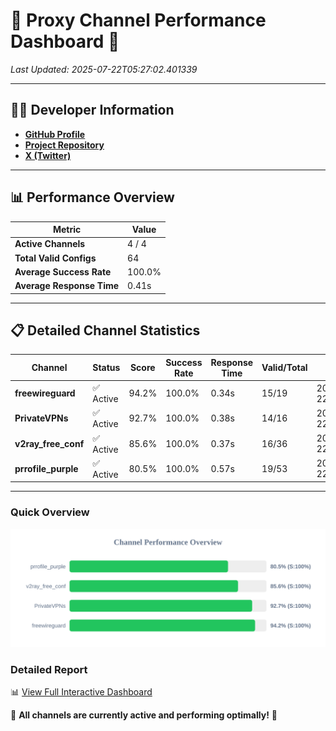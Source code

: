 # 🌟 Proxy Channel Performance Dashboard 🌟

_Last Updated: 2025-07-22T05:27:02.401339_

---

## 👩‍💻 Developer Information

- **[GitHub Profile](https://github.com/4n0nymou3)**  
- **[Project Repository](https://github.com/4n0nymou3/multi-proxy-config-fetcher)**  
- **[X (Twitter)](https://x.com/4n0nymou3)**  

---

## 📊 Performance Overview

| Metric                | Value       |
|-----------------------|-------------|
| **Active Channels**   | 4 / 4       |
| **Total Valid Configs** | 64          |
| **Average Success Rate** | 100.0%      |
| **Average Response Time** | 0.41s       |

---

## 📋 Detailed Channel Statistics

| Channel          | Status     | Score  | Success Rate | Response Time | Valid/Total | Last Success               |
|------------------|------------|--------|--------------|---------------|-------------|----------------------------|
| **freewireguard**  | ✅ Active  | 94.2%  | 100.0% | 0.34s         | 15/19       | 2025-07-22T05:27:02.399456 |
| **PrivateVPNs**  | ✅ Active  | 92.7%  | 100.0% | 0.38s         | 14/16       | 2025-07-22T05:27:02.026397 |
| **v2ray_free_conf**  | ✅ Active  | 85.6%  | 100.0% | 0.37s         | 16/36       | 2025-07-22T05:27:01.604453 |
| **prrofile_purple**  | ✅ Active  | 80.5%  | 100.0% | 0.57s         | 19/53       | 2025-07-22T05:27:01.163442 |

---

### Quick Overview
<div align="center">
  <a href="https://raw.githubusercontent.com/nullluser/NullRepo/refs/heads/main/assets/channel_stats_chart.svg">
    <img src="https://raw.githubusercontent.com/nullluser/NullRepo/refs/heads/main/assets/channel_stats_chart.svg" alt="Source Performance Statistics" width="800">
  </a>
</div>

### Detailed Report
📊 [View Full Interactive Dashboard](https://htmlpreview.github.io/?https://github.com/nullluser/NullRepo/blob/main/assets/performance_report.html)

🎉 **All channels are currently active and performing optimally!** 🎉
